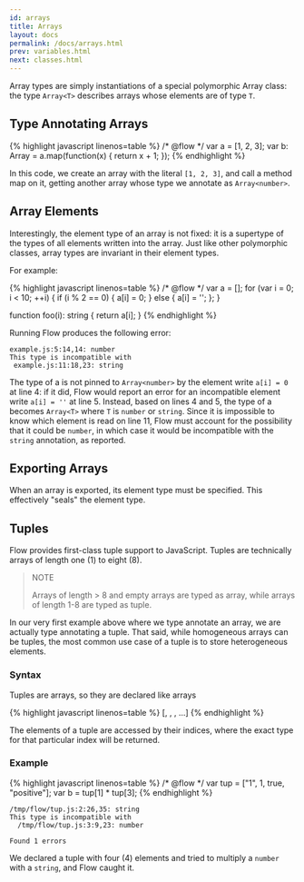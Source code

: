 ```yaml
---
id: arrays
title: Arrays
layout: docs
permalink: /docs/arrays.html
prev: variables.html
next: classes.html
---
```


Array types are simply instantiations of a special polymorphic Array class:
the type `Array<T>` describes arrays whose elements are of type `T`.

## Type Annotating Arrays

{% highlight javascript linenos=table %}
/* @flow */
var a = [1, 2, 3];
var b: Array<number> = a.map(function(x) { return x + 1; });
{% endhighlight %}

In this code, we create an array with the literal `[1, 2, 3]`, and call a method map on it, getting another array whose type we annotate as `Array<number>`.

## Array Elements

Interestingly, the element type of an array is not fixed: it is a supertype of
the types of all elements written into the array. Just like other polymorphic
classes, array types are invariant in their element types.

For example:

{% highlight javascript linenos=table %}
/* @flow */
var a = [];
for (var i = 0; i < 10; ++i) {
  if (i % 2 == 0) {
    a[i] = 0;
  } else {
    a[i] = '';
  };
}

function foo(i): string { return a[i]; }
{% endhighlight %}

Running Flow produces the following error:

```bbcode
example.js:5:14,14: number
This type is incompatible with
 example.js:11:18,23: string
```

The type of a is not pinned to `Array<number>` by the element write `a[i] = 0`
at line 4: if it did, Flow would report an error for an incompatible element
write `a[i] = ''` at line 5. Instead, based on lines 4 and 5, the type of a
becomes `Array<T>` where `T` is `number` or `string`. Since it is impossible
to know which element is read on line 11, Flow must account for the possibility
that it could be `number`, in which case it would be incompatible with the
`string` annotation, as reported.

## Exporting Arrays

When an array is exported, its element type must be specified. This effectively "seals" the element type.

## Tuples

Flow provides first-class tuple support to JavaScript. Tuples are technically 
arrays of length one (1) to eight (8).

> NOTE
> 
> Arrays of length > 8 and empty arrays are typed as array, while arrays of 
> length 1-8 are typed as tuple.

In our very first example above where we type annotate an array, we are 
actually type annotating a tuple. That said, while homogeneous arrays can be 
tuples, the most common use case of a tuple is to store heterogeneous 
elements.

### Syntax

Tuples are arrays, so they are declared like arrays

{% highlight javascript linenos=table %}
[<type1>, <type2>, <type3>, ...]
{% endhighlight %}

The elements of a tuple are accessed by their indices, where the exact type 
for that particular index will be returned.

### Example

{% highlight javascript linenos=table %}
/* @flow */
var tup = ["1", 1, true, "positive"];
var b = tup[1] * tup[3];
{% endhighlight %} 

```
/tmp/flow/tup.js:2:26,35: string
This type is incompatible with
  /tmp/flow/tup.js:3:9,23: number

Found 1 errors
```

We declared a tuple with four (4) elements and tried to multiply a `number` with a `string`, and Flow caught it. 
